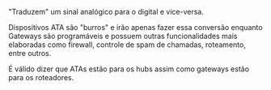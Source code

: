 "Traduzem" um sinal analógico para o digital e vice-versa.

Dispositivos ATA são "burros" e irão apenas fazer essa conversão enquanto Gateways são programáveis e possuem outras funcionalidades mais elaboradas como firewall, controle de spam de chamadas, roteamento, entre outros.

É válido dizer que ATAs estão para os hubs assim como gateways estão para os roteadores.
